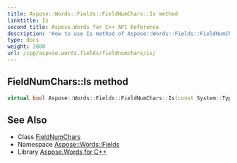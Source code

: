 ```yaml
---
title: Aspose::Words::Fields::FieldNumChars::Is method
linktitle: Is
second_title: Aspose.Words for C++ API Reference
description: 'How to use Is method of Aspose::Words::Fields::FieldNumChars class in C++.'
type: docs
weight: 3000
url: /cpp/aspose.words.fields/fieldnumchars/is/
---
```

## FieldNumChars::Is method




```cpp
virtual bool Aspose::Words::Fields::FieldNumChars::Is(const System::TypeInfo &target) const override
```

## See Also

* Class [FieldNumChars](../)
* Namespace [Aspose::Words::Fields](../../)
* Library [Aspose.Words for C++](../../../)
